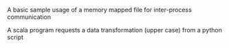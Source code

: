 A basic sample usage of a memory mapped file for inter-process communication

A scala program requests a data transformation (upper case) from a python script
